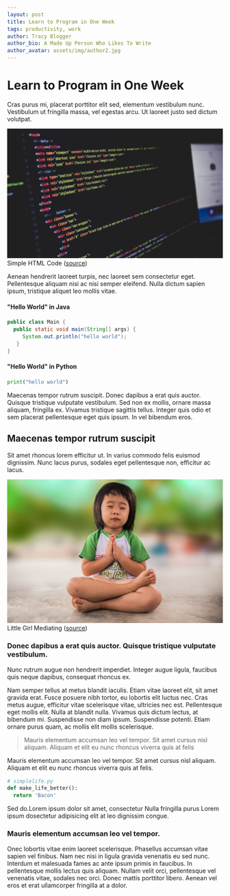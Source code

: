 ```yaml
---
layout: post
title: Learn to Program in One Week
tags: productivity, work
author: Tracy Blogger
author_bio: A Made Up Person Who Likes To Write
author_avatar: assets/img/author2.jpg
---
```


# Learn to Program in One Week

Cras purus mi, placerat porttitor elit sed, elementum vestibulum nunc. Vestibulum ut fringilla massa, vel egestas arcu. Ut laoreet justo sed dictum volutpat.

![](assets/img/computer-1209641_1920.jpg)
Simple HTML Code ([source](https://pixabay.com/))

Aenean hendrerit laoreet turpis, nec laoreet sem consectetur eget. Pellentesque aliquam nisi ac nisi semper eleifend. Nulla dictum sapien ipsum, tristique aliquet leo mollis vitae.

#### "Hello World" in Java
```java
public class Main {
  public static void main(String[] args) {
     System.out.println("hello world");
   }
}
```

#### "Hello World" in Python
```python
print("hello world")
```

Maecenas tempor rutrum suscipit. Donec dapibus a erat quis auctor. Quisque tristique vulputate vestibulum. Sed non ex mollis, ornare massa aliquam, fringilla ex. Vivamus tristique sagittis tellus. Integer quis odio et sem placerat pellentesque eget quis ipsum. In vel bibendum eros.

## Maecenas tempor rutrum suscipit

Sit amet rhoncus lorem efficitur ut. In varius commodo felis euismod dignissim. Nunc lacus purus, sodales eget pellentesque non, efficitur ac lacus.

![](assets/img/little-girl-1894125_1920.jpg)
Little Girl Mediating ([source](https://pixabay.com/))

### Donec dapibus a erat quis auctor. Quisque tristique vulputate vestibulum.

Nunc rutrum augue non hendrerit imperdiet. Integer augue ligula, faucibus quis neque dapibus, consequat rhoncus ex.

Nam semper tellus at metus blandit iaculis. Etiam vitae laoreet elit, sit amet gravida erat. Fusce posuere nibh tortor, eu lobortis elit luctus nec. Cras metus augue, efficitur vitae scelerisque vitae, ultricies nec est. Pellentesque eget mollis elit. Nulla at blandit nulla. Vivamus quis dictum lectus, at bibendum mi. Suspendisse non diam ipsum. Suspendisse potenti. Etiam ornare purus quam, ac mollis elit mollis scelerisque.

> Mauris elementum accumsan leo vel tempor. Sit amet cursus nisl aliquam. Aliquam et elit eu nunc rhoncus viverra quis at felis

Mauris elementum accumsan leo vel tempor. Sit amet cursus nisl aliquam. Aliquam et elit eu nunc rhoncus viverra quis at felis.

```python
# simplelife.py
def make_life_better():
  return 'Bacon'
```

Sed do.Lorem ipsum dolor sit amet, consectetur Nulla fringilla purus Lorem ipsum dosectetur adipisicing elit at leo dignissim congue.

### Mauris elementum accumsan leo vel tempor.

Onec lobortis vitae enim laoreet scelerisque. Phasellus accumsan vitae sapien vel finibus. Nam nec nisi in ligula gravida venenatis eu sed nunc. Interdum et malesuada fames ac ante ipsum primis in faucibus. In pellentesque mollis lectus quis aliquam. Nullam velit orci, pellentesque vel venenatis vitae, sodales nec orci. Donec mattis porttitor libero. Aenean vel eros et erat ullamcorper fringilla at a dolor.
